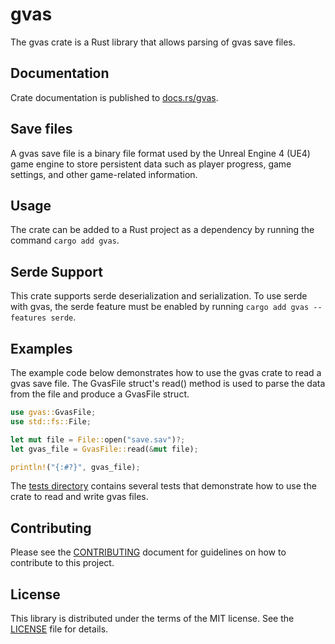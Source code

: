 # gvas

The gvas crate is a Rust library that allows parsing of gvas save files.

## Documentation

Crate documentation is published to
[docs.rs/gvas](https://docs.rs/gvas/).

## Save files

A gvas save file is a binary file format used by the Unreal Engine 4 (UE4) game
engine to store persistent data such as player progress, game settings, and
other game-related information.

## Usage

The crate can be added to a Rust project as a dependency by running the command
`cargo add gvas`.

## Serde Support

This crate supports serde deserialization and serialization. To use serde with
gvas, the serde feature must be enabled by running
`cargo add gvas --features serde`.

## Examples

The example code below demonstrates how to use the gvas crate to read a gvas
save file. The GvasFile struct's read() method is used to parse the data from
the file and produce a GvasFile struct.

```rust
use gvas::GvasFile;
use std::fs::File;

let mut file = File::open("save.sav")?;
let gvas_file = GvasFile::read(&mut file);

println!("{:#?}", gvas_file);
```

The [tests directory](https://github.com/localcc/gvas/tree/main/tests) contains
several tests that demonstrate how to use the crate to read and write gvas
files.

## Contributing

Please see the [CONTRIBUTING](CONTRIBUTING.md) document for guidelines on how
to contribute to this project.

## License

This library is distributed under the terms of the MIT license. See the
[LICENSE](LICENSE) file for details.
